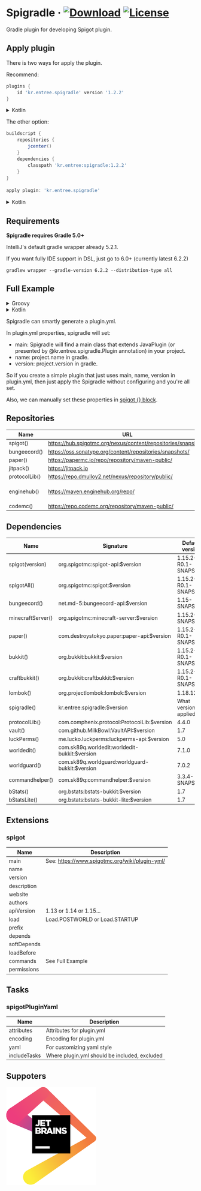 # Spigradle &middot; [ ![Download](https://api.bintray.com/packages/entrypointkr/Spigradle/spigradle/images/download.svg?version=latest)](https://bintray.com/entrypointkr/Spigradle/spigradle/_latestVersion) [![License](https://img.shields.io/github/license/EntryPointKR/Spigradle.svg)](https://github.com/EntryPointKR/Spigradle/blob/master/LICENSE) 

Gradle plugin for developing Spigot plugin.

## Apply plugin

There is two ways for apply the plugin.

Recommend:

```groovy
plugins {
    id 'kr.entree.spigradle' version '1.2.2'
}
```

<details>
<summary>Kotlin</summary>

```kotlin
plugins {
    id("kr.entree.spigradle") version "1.2.2"
}
```

</details>

The other option:

```groovy
buildscript {
    repositories {
        jcenter()
    }
    dependencies {
        classpath 'kr.entree:spigradle:1.2.2'
    }
}

apply plugin: 'kr.entree.spigradle'
```

<details>
<summary>Kotlin</summary>

```kotlin
buildscript {
    repositories {
        jcenter()
    }
    dependencies {
        classpath("kr.entree:spigradle:1.2.2")
    }
}

apply(plugin = "kr.entree.spigradle")
```

</details>

## Requirements

**Spigradle requires Gradle 5.0+**

IntelliJ's default gradle wrapper already 5.2.1.

If you want fully IDE support in DSL, just go to 6.0+ (currently latest 6.2.2)

```
gradlew wrapper --gradle-version 6.2.2 --distribution-type all
```

## Full Example

<details>
<summary>Groovy</summary>
<p>

```groovy
plugins {
    id 'java'
    id 'kr.entree.spigradle' version '1.2.2'
}

group 'org.example'
version '1.0-SNAPSHOT'

sourceCompatibility = 1.8

repositories {
    mavenCentral()
    protocolLib()
    jitpack() // For vault
}

dependencies {
    compileOnly paper('1.15.1') // Or spigot()
    compileOnly protocolLib()
    compileOnly vault()
    testImplementation 'junit:junit:4.12'
}

spigot {
    authors = ['Me']
    depends = ['ProtocolLib']
    apiVersion = '1.15'
    load = STARTUP
    commands {
        give {
            aliases = ['i']
            description = 'Give command.'
            permission = 'test.foo'
            permissionMessage = 'You do not have permission!'
            usage = '/<command> [test|stop]'
        }
    }
    permissions {
        'test.foo' {
            description = 'Allows foo command'
            defaults = 'true'
        }
        'test.*' {
            description = 'Wildcard permission'
            defaults = 'op'
            children = ['test.foo': true]
        }
    }
}
```

</p>
</details>

<details>
<summary>Kotlin</summary>
<p>

```kotlin
import kr.entree.spigradle.attribute.*
import kr.entree.spigradle.kotlin.*

plugins {
    kotlin("jvm") version "1.3.70"
    id("kr.entree.spigradle") version "1.2.2"
}

group = "org.example"
version = "1.0-SNAPSHOT"

repositories {
    mavenCentral()
    protocolLib()
    jitpack() // For vault
}

dependencies {
    compileOnly(paper("1.15.1")) // Or spigot()
    compileOnly(protocolLib())
    compileOnly(vault())
    testImplementation("junit:junit:4.12")
}

spigot {
    authors = listOf("Me")
    depends = listOf("ProtocolLib")
    apiVersion = "1.15"
    load = Load.STARTUP
    commands {
        create("give") {
            aliases = listOf("i")
            description = "Give command."
            permission = "test.foo"
            permissionMessage = "You do not have permission!"
            usage = "/<command> [test|stop]"
        }
    }
    permissions {
        create("test.foo") {
            description = "Allows foo command"
            defaults = "true"
        }
        create("test.*") {
            description = "Wildcard permission"
            defaults = "op"
            children = mapOf("test.foo" to true)
        }
    }
}
```

</p>
</details>

Spigradle can smartly generate a plugin.yml.

In plugin.yml properties, spigradle will set:

- main: Spigradle will find a main class that extends JavaPlugin (or presented by @kr.entree.spigradle.Plugin annotation) in your project.
- name: project.name in gradle.
- version: project.version in gradle.

So if you create a simple plugin that just uses main, name, version in plugin.yml, then just apply the Spigradle without configuring and you're all set.

Also, we can manually set these properties in [spigot {} block](https://github.com/EntryPointKR/Spigradle#spigot).

## Repositories

|  Name         |  URL                                                           | Relations                               | Aliases  |
|---------------|----------------------------------------------------------------|-----------------------------------------|----------|
| spigot()      | https://hub.spigotmc.org/nexus/content/repositories/snapshots/ |                                         |          |
| bungeecord()  | https://oss.sonatype.org/content/repositories/snapshots/       |                                         |          |
| paper()       | https://papermc.io/repo/repository/maven-public/               |                                         |          |
| jitpack()     | https://jitpack.io                                             | Vault                                   | vault()  |
| protocolLib() | https://repo.dmulloy2.net/nexus/repository/public/             |                                         |          |
| enginehub()   | https://maven.enginehub.org/repo/                              | worldguard, worldedit, commandhelper... |          |
| codemc()      | https://repo.codemc.org/repository/maven-public/               | BStats                                  | bStats() |

## Dependencies

|  Name             |  Signature                                      | Default version          |
|-------------------|-------------------------------------------------|--------------------------|
| spigot(version)   | org.spigotmc:spigot-api:$version                | 1.15.2-R0.1-SNAPSHOT     |
| spigotAll()       | org.spigotmc:spigot:$version                    | 1.15.2-R0.1-SNAPSHOT     |
| bungeecord()      | net.md-5:bungeecord-api:$version                | 1.15-SNAPSHOT
| minecraftServer() | org.spigotmc:minecraft-server:$version          | 1.15.2-SNAPSHOT          |
| paper()           | com.destroystokyo.paper:paper-api:$version      | 1.15.2-R0.1-SNAPSHOT     |
| bukkit()          | org.bukkit:bukkit:$version                      | 1.15.2-R0.1-SNAPSHOT     |
| craftbukkit()     | org.bukkit:craftbukkit:$version                 | 1.15.2-R0.1-SNAPSHOT     |
| lombok()          | org.projectlombok:lombok:$version               | 1.18.12                  |
| spigradle()       | kr.entree:spigradle:$version                    | What version you applied |
| protocolLib()     | com.comphenix.protocol:ProtocolLib:$version     | 4.4.0                    |
| vault()           | com.github.MilkBowl:VaultAPI:$version           | 1.7                      |
| luckPerms()       | me.lucko.luckperms:luckperms-api:$version       | 5.0                      |
| worldedit()       | com.sk89q.worldedit:worldedit-bukkit:$version   | 7.1.0                    |
| worldguard()      | com.sk89q.worldguard:worldguard-bukkit:$version | 7.0.2                    |
| commandhelper()   | com.sk89q:commandhelper:$version                | 3.3.4-SNAPSHOT           |
| bStats()          | org.bstats:bstats-bukkit:$version               | 1.7                      |
| bStatsLite()      | org.bstats:bstats-bukkit-lite:$version          | 1.7                      |

## Extensions

### spigot

| Name        | Description                                    |
|-------------|------------------------------------------------|
| main        | See: https://www.spigotmc.org/wiki/plugin-yml/ |
| name        |                                                |
| version     |                                                |
| description |                                                |
| website     |                                                |
| authors     |                                                |
| apiVersion  | 1.13 or 1.14 or 1.15...                        |
| load        | Load.POSTWORLD or Load.STARTUP                 |
| prefix      |                                                |
| depends     |                                                |
| softDepends |                                                |
| loadBefore  |                                                |
| commands    | See Full Example                               |
| permissions |                                                |

## Tasks

### spigotPluginYaml

| Name         | Description                                   |
|--------------|-----------------------------------------------|
| attributes   | Attributes for plugin.yml                     |
| encoding     | Encoding for plugin.yml                       |
| yaml         | For customizing yaml style                    |
| includeTasks | Where plugin.yml should be included, excluded |

## Suppoters

<a href="https://www.jetbrains.com/?from=Spigradle"> 
    <img src="assets/jetbrains.svg" alt="JetBrains OS License"/>
</a>